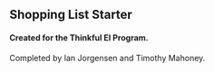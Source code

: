 ## Shopping List Starter

#### Created for the Thinkful EI Program.

Completed by Ian Jorgensen and Timothy Mahoney.
